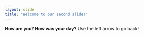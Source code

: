 ```yaml
---
layout: slide
title: "Welcome to our second slide!"
---
```

**How are you? How was your day?**
Use the left arrow to go back!
